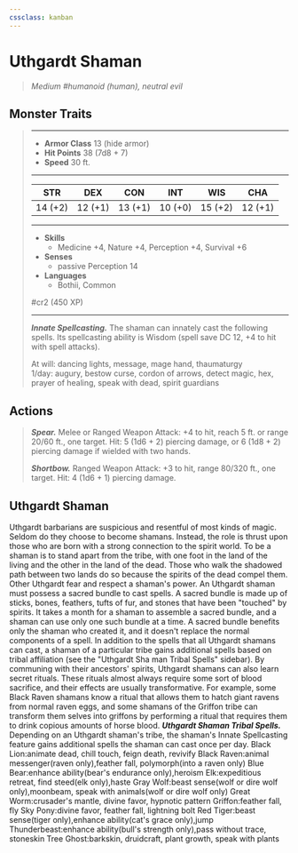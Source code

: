 ```yaml
---
cssclass: kanban
---
```


# Uthgardt Shaman
>*Medium #humanoid (human), neutral evil*
## Monster Traits
>___
>- **Armor Class** 13 (hide armor)
>- **Hit Points** 38 (7d8 + 7)
>- **Speed** 30 ft.
>___
>|STR|DEX|CON|INT|WIS|CHA|
>|:---:|:---:|:---:|:---:|:---:|:---:|
>|14 (+2)|12 (+1)|13 (+1)|10 (+0)|15 (+2)|12 (+1)|
>___
>- **Skills**
>	 - Medicine +4, Nature +4, Perception +4, Survival +6
>- **Senses**
>	 - passive Perception 14
>- **Languages**
>	 - Bothii, Common
>
> #cr2 (450 XP)
>___
>***Innate Spellcasting.*** The shaman can innately cast the following spells. Its spellcasting ability is Wisdom (spell save DC 12, +4 to hit with spell attacks).  
>
>At will: dancing lights, message, mage hand, thaumaturgy  
>1/day: augury, bestow curse, cordon of arrows, detect magic, hex, prayer of healing, speak with dead, spirit guardians  
>
## Actions
>***Spear.*** Melee  or Ranged Weapon Attack: +4 to hit, reach 5 ft. or range 20/60 ft., one target. Hit: 5 (1d6 + 2) piercing damage, or 6 (1d8 + 2) piercing damage if wielded with two hands.  
>
>***Shortbow.*** Ranged Weapon Attack: +3 to hit, range 80/320 ft., one target. Hit: 4 (1d6 + 1) piercing damage.
## Uthgardt Shaman
Uthgardt barbarians are suspicious and resentful of most kinds of magic. Seldom do they choose to become shamans. Instead, the role is thrust upon those who are born with a strong connection to the spirit world. To be a shaman is to stand apart from the tribe, with one foot in the land of the living and the other in the land of the dead. Those who walk the shadowed path between two lands do so because the spirits of the dead compel them. Other Uthgardt fear and respect a shaman's power.
An Uthgardt shaman must possess a sacred bundle to cast spells. A sacred bundle is made up of sticks, bones, feathers, tufts of fur, and stones that have been "touched" by spirits. It takes a month for a shaman to assemble a sacred bundle, and a shaman can use only one such bundle at a time. A sacred bundle benefits only the shaman who created it, and it doesn't replace the normal components of a spell.
In addition to the spells that all Uthgardt shamans can cast, a shaman of a particular tribe gains additional spells based on tribal affiliation (see the "Uthgardt Sha man Tribal Spells" sidebar).
By communing with their ancestors' spirits, Uthgardt shamans can also learn secret rituals. These rituals almost always require some sort of blood sacrifice, and their effects are usually transformative. For example, some Black Raven shamans know a ritual that allows them to hatch giant ravens from normal raven eggs, and some shamans of the Griffon tribe can transform them selves into griffons by performing a ritual that requires them to drink copious amounts of horse blood.
***Uthgardt Shaman Tribal Spells.*** Depending on an Uthgardt shaman's tribe, the shaman's Innate Spellcasting feature gains additional spells the shaman can cast once per day.
Black Lion:animate dead, chill touch, feign death, revivify
Black Raven:animal messenger(raven only),feather fall, polymorph(into a raven only)
Blue Bear:enhance ability(bear's endurance only),heroism
Elk:expeditious retreat, find steed(elk only),haste
Gray Wolf:beast sense(wolf or dire wolf only),moonbeam, speak with animals(wolf or dire wolf only)
Great Worm:crusader's mantle, divine favor, hypnotic pattern
Griffon:feather fall, fly
Sky Pony:divine favor, feather fall, lightning bolt
Red Tiger:beast sense(tiger only),enhance ability(cat's grace only),jump
Thunderbeast:enhance ability(bull's strength only),pass without trace, stoneskin
Tree Ghost:barkskin, druidcraft, plant growth, speak with plants